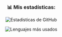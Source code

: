 <h3 align="center">📊 Mis estadísticas:</h3>
<p align="center">
  <img src="https://github-readme-stats.vercel.app/api?username=Danikileitor&show_icons=true&locale=es&theme=blue_navy" alt="Estadísticas de GitHub" />
</p>
<p align="center">
  <img src="https://github-readme-stats.vercel.app/api/top-langs/?username=Danikileitor&size_weight=0.5&count_weight=0.5&theme=blue_navy" alt="Lenguajes más usados" />
  
</p>
